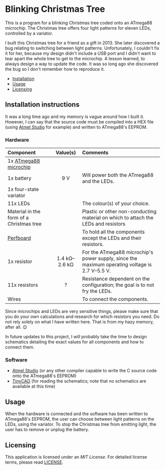 # Blinking Christmas Tree
This is a program for a blinking Christmas tree coded onto an ATmega88
microchip. The Christmas tree offers four light patterns for eleven LEDs,
controlled by a variator.

I built this Christmas tree for a friend as a gift in 2013. She later 
discovered a bug relating to switching between light patterns. Unfortunately, I
couldn't fix it for her, because my design didn't include a USB port and I
didn't want to tear apart the whole tree to get to the microchip. A lesson
learned, to always design a way to update the code. It was so long ago she
discovered the bug so I don't remember how to reproduce it.

* [Installation](#installation)
* [Usage](#usage)
* [Licensing](#licensing)

## Installation instructions
It was a long time ago and my memory is vague around how I built it. However, 
I can say that the source code must be compiled into a HEX file (using
[Atmel Studio][5] for example) and written to ATmega88's EEPROM.

### Hardware
Component | Value(s) | Comments
:--- | :---: | :---
1x [ATmega88 microchip][1] | |
1x battery | 9&nbsp;V | Will power both the ATmega88 and the LEDs.
1x four-state variator | |
11x LEDs | | The colour(s) of your choice.
Material in the form of a Christmas tree | | Plastic or other non-conducting material on which to attach the LEDs and resistors
[Perfboard][7] | | To hold all the components except the LEDs and their resistors.
1x resistor | 1.4&nbsp;kΩ&ndash;2.6&nbsp;kΩ | For the ATmega88 microchip's power supply, since the maximum operating voltage is 2.7&nbsp;V&ndash;5.5&nbsp;V.
11x resistors | ? | Resistance dependent on the configuration; the goal is to not fry the LEDs.
Wires | | To connect the components.

Since microchips and LEDs are very sensitive things, please make sure that you
do your own calculations and research for which resistors you need. Do not rely
solely on what I have written here. That is from my hazy memory, after all.
:wink:

In future updates to this project, I will probably take the time to design
schematics detailing the exact values for all components and how to connect
them.

### Software
* [Atmel Studio][5] (or any other compiler capable to write the C source code
onto the ATmega88's EEPROM)
* [TinyCAD][6] (for reading the schematics; note that no schematics are
available at this time)

## Usage
When the hardware is connected and the software has been written to ATmega88's
EEPROM, the user can choose between light patterns on the LEDs, using the
variator. To stop the Christmas tree from emitting light, the user has to
remove or unplug the battery.

## Licensing
This application is licensed under an *MIT License*. For detailed license
terms, please read [LICENSE][8].


[1]: http://www.microchip.com/wwwproducts/en/ATmega88
[5]: https://www.microchip.com/mplab/avr-support/atmel-studio-7
[6]: https://sourceforge.net/projects/tinycad/
[7]: https://en.wikipedia.org/wiki/Perfboard
[8]: LICENSE
